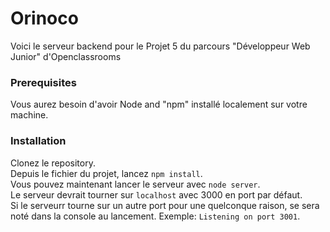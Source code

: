 # Orinoco #

Voici le serveur backend pour le Projet 5 du parcours "Développeur Web Junior" d'Openclassrooms

### Prerequisites ###

Vous aurez besoin d'avoir Node and "npm" installé localement sur votre machine.

### Installation ###

Clonez le repository.  
Depuis le fichier du projet, lancez `npm install`.  
Vous pouvez maintenant lancer le serveur avec `node server`.  
Le serveur devrait tourner sur `localhost` avec 3000 en port par défaut.  
Si le serveurr tourne sur un autre port pour une quelconque raison, se sera noté dans la console au lancement. Exemple: `Listening on port 3001`.  

